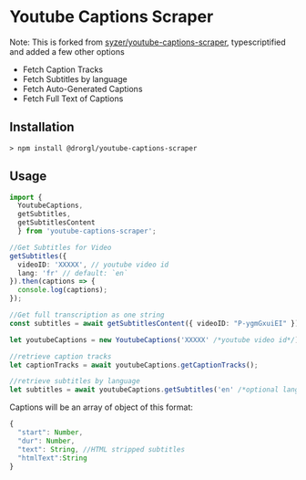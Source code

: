 # Youtube Captions Scraper

Note: This is forked from [syzer/youtube-captions-scraper](https://github.com/syzer/youtube-captions-scraper), typescriptified and added a few other options

* Fetch Caption Tracks
* Fetch Subtitles by language
* Fetch Auto-Generated Captions
* Fetch Full Text of Captions

## Installation

 `> npm install @drorgl/youtube-captions-scraper`

## Usage

```typescript
import {
  YoutubeCaptions, 
  getSubtitles, 
  getSubtitlesContent 
  } from 'youtube-captions-scraper';

//Get Subtitles for Video
getSubtitles({
  videoID: 'XXXXX', // youtube video id
  lang: 'fr' // default: `en`
}).then(captions => {
  console.log(captions);
});

//Get full transcription as one string
const subtitles = await getSubtitlesContent({ videoID: "P-ygmGxuiEI" });

let youtubeCaptions = new YoutubeCaptions('XXXXX' /*youtube video id*/);

//retrieve caption tracks
let captionTracks = await youtubeCaptions.getCaptionTracks();

//retrieve subtitles by language
let subtitles = await youtubeCaptions.getSubtitles('en' /*optional language*/);

```

Captions will be an array of object of this format:

```typescript
{
  "start": Number,
  "dur": Number,
  "text": String, //HTML stripped subtitles
  "htmlText":String
}
```
